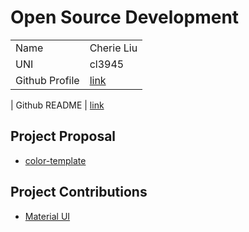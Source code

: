 # Open Source Development

|  |  |
|:--|:--|
| Name | Cherie Liu |
| UNI | cl3945 |
| Github Profile | [link](https://github.com/cherieliu)

| Github README | [link](https://github.com/cherieliu/cherieliu/blob/main/README.md)

## Project Proposal

- [color-template](../projects/javascript/color-template.md)

## Project Contributions

- [Material UI](../projects/javascript/material-ui.md)
